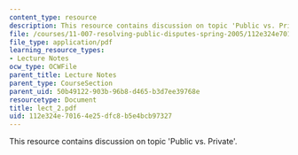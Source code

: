 ```yaml
---
content_type: resource
description: This resource contains discussion on topic 'Public vs. Private'.
file: /courses/11-007-resolving-public-disputes-spring-2005/112e324e70164e25dfc8b5e4bcb97327_lect_2.pdf
file_type: application/pdf
learning_resource_types:
- Lecture Notes
ocw_type: OCWFile
parent_title: Lecture Notes
parent_type: CourseSection
parent_uid: 50b49122-903b-96b8-d465-b3d7ee39768e
resourcetype: Document
title: lect_2.pdf
uid: 112e324e-7016-4e25-dfc8-b5e4bcb97327
---
```

This resource contains discussion on topic 'Public vs. Private'.

